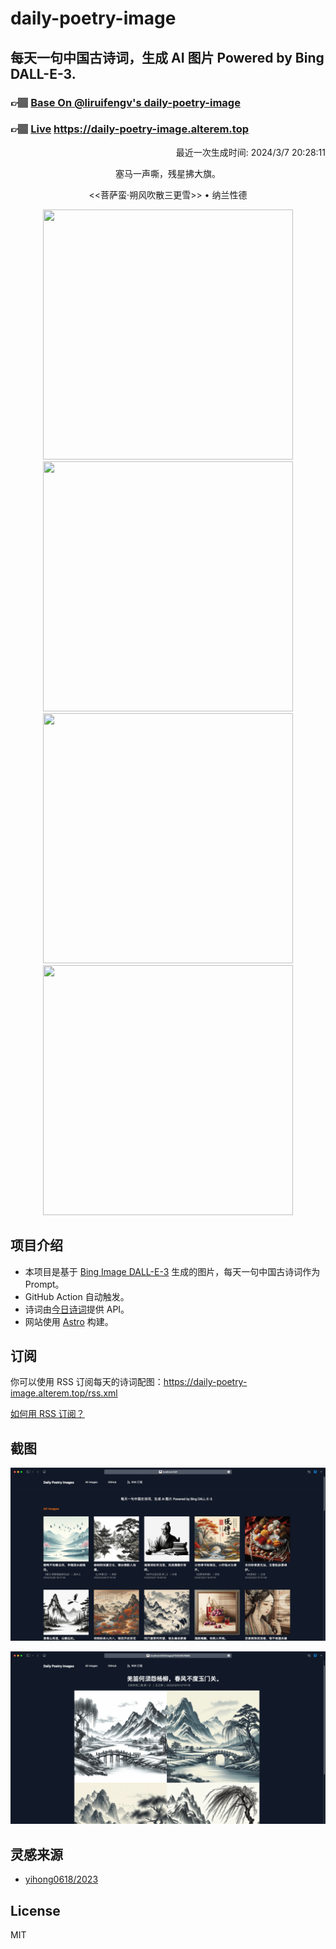 
# daily-poetry-image

## 每天一句中国古诗词，生成 AI 图片 Powered by Bing DALL-E-3.

### 👉🏽 [Base On @liruifengv's daily-poetry-image](https://github.com/liruifengv/daily-poetry-image)

### 👉🏽 [Live](https://daily-poetry-image.alterem.top/) https://daily-poetry-image.alterem.top

<p align="right">
  最近一次生成时间: 2024/3/7 20:28:11
</p>
<p align="center">
塞马一声嘶，残星拂大旗。
</p>
<p align="center">
<<菩萨蛮·朔风吹散三更雪>> • 纳兰性德
</p>
<p align="center">
<img src="https://tse2.mm.bing.net/th/id/OIG1.A8XtxX40Aqg3jD2XOh_4" height="400" width="400" />
<img src="https://tse2.mm.bing.net/th/id/OIG1.xYyqxk_liYgvvOxxaz5T" height="400" width="400" />
<img src="https://tse3.mm.bing.net/th/id/OIG1.V1zwsACoyNqefj192QIS" height="400" width="400" />
<img src="https://tse4.mm.bing.net/th/id/OIG1.n7ZgDKW0w9M9TCQoWv07" height="400" width="400" />
</p>

## 项目介绍

-   本项目是基于 [Bing Image DALL-E-3](https://www.bing.com/images/create) 生成的图片，每天一句中国古诗词作为 Prompt。
-   GitHub Action 自动触发。
-   诗词由[今日诗词](https://www.jinrishici.com/)提供 API。
-   网站使用 [Astro](https://astro.build) 构建。

## 订阅

你可以使用 RSS 订阅每天的诗词配图：https://daily-poetry-image.alterem.top/rss.xml

[如何用 RSS 订阅？](https://zhuanlan.zhihu.com/p/55026716)

## 截图

![图片列表](./screenshots/Snipaste_2023-12-28_21-00-26.png)

![图片详情](./screenshots/Snipaste_2023-12-28_21-00-53.png)

## 灵感来源

-   [yihong0618/2023](https://github.com/yihong0618/2023)

## License

MIT
